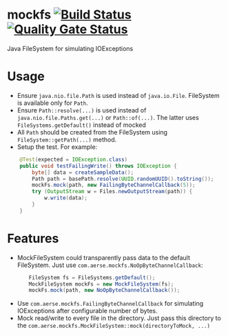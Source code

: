 # mockfs [![Build Status](https://travis-ci.org/dernasherbrezon/mockfs.svg?branch=master)](https://travis-ci.org/dernasherbrezon/mockfs) [![Quality Gate Status](https://sonarcloud.io/api/project_badges/measure?project=com.aerse%3Amockfs&metric=alert_status)](https://sonarcloud.io/dashboard?id=com.aerse%3Amockfs)
Java FileSystem for simulating IOExceptions

# Usage

* Ensure `java.nio.file.Path` is used instead of `java.io.File`. FileSystem is available only for `Path`.
* Ensure `Path::resolve(...)` is used instead of `java.nio.file.Paths.get(...)` or `Path::of(...)`. The latter uses `FileSystems.getDefault()` instead of mocked
* All `Path` should be created from the FileSystem using `FileSystem::getPath(...)` method.
* Setup the test. For example:

```java
	@Test(expected = IOException.class)
	public void testFailingWrite() throws IOException {
		byte[] data = createSampleData();
		Path path = basePath.resolve(UUID.randomUUID().toString());
		mockFs.mock(path, new FailingByteChannelCallback(5));
		try (OutputStream w = Files.newOutputStream(path)) {
			w.write(data);
		}
	}
```

# Features

 * MockFileSystem could transparently pass data to the default FileSystem. Just use `com.aerse.mockfs.NoOpByteChannelCallback`:
 ```java
		FileSystem fs = FileSystems.getDefault();
		MockFileSystem mockFs = new MockFileSystem(fs);
		mockFs.mock(path, new NoOpByteChannelCallback());
 ```
 * Use `com.aerse.mockfs.FailingByteChannelCallback` for simulating IOExceptions after configurable number of bytes.
 * Mock read/write to every file in the directory. Just pass this directory to the `com.aerse.mockfs.MockFileSystem::mock(directoryToMock, ...)`
